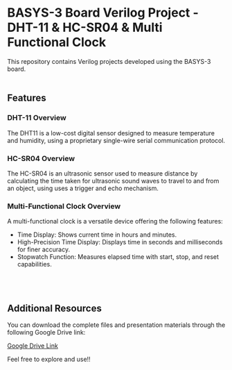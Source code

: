 # BASYS-3 Board Verilog Project - DHT-11 & HC-SR04 & Multi Functional Clock
This repository contains Verilog projects developed using the BASYS-3 board.
<br/><br/>
## Features

### DHT-11 Overview
The DHT11 is a low-cost digital sensor designed to measure temperature and humidity, using a proprietary single-wire serial communication protocol. 

### HC-SR04 Overview
The HC-SR04 is an ultrasonic sensor used to measure distance by calculating the time taken for ultrasonic sound waves to travel to and from an object, using  uses a trigger and echo mechanism. 

### Multi-Functional Clock Overview
A multi-functional clock is a versatile device offering the following features:

- Time Display: Shows current time in hours and minutes.
- High-Precision Time Display: Displays time in seconds and milliseconds for finer accuracy.
- Stopwatch Function: Measures elapsed time with start, stop, and reset capabilities.
<br/><br/><br/><br/>

## Additional Resources
You can download the complete files and presentation materials through the following Google Drive link:

[Google Drive Link](https://drive.google.com/drive/folders/15JyY9BT0l5frCrDhRdzh79fwNuJjeAex?usp=drive_link)

Feel free to explore and use!!
